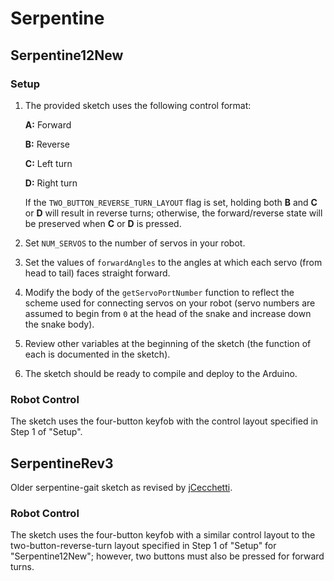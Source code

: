 # Serpentine

## Serpentine12New

### Setup

1. The provided sketch uses the following control format:

   **A:** Forward

   **B:** Reverse

   **C:** Left turn

   **D:** Right turn

   If the `TWO_BUTTON_REVERSE_TURN_LAYOUT` flag is set, holding both **B** and **C** or **D** will result in reverse turns; otherwise, the forward/reverse state will be preserved when **C** or **D** is pressed.

2. Set `NUM_SERVOS` to the number of servos in your robot.

3. Set the values of `forwardAngles` to the angles at which each servo (from head to tail) faces straight forward.

4. Modify the body of the `getServoPortNumber` function to reflect the scheme used for connecting servos on your robot (servo numbers are assumed to begin from `0` at the head of the snake and increase down the snake body).

5. Review other variables at the beginning of the sketch (the function of each is documented in the sketch).

6. The sketch should be ready to compile and deploy to the Arduino.

### Robot Control

The sketch uses the four-button keyfob with the control layout specified in Step 1 of "Setup".

## SerpentineRev3

Older serpentine-gait sketch as revised by [jCecchetti](https://github.com/jCecchetti).

### Robot Control

The sketch uses the four-button keyfob with a similar control layout to the two-button-reverse-turn layout specified in Step 1 of "Setup" for "Serpentine12New"; however, two buttons must also be pressed for forward turns.